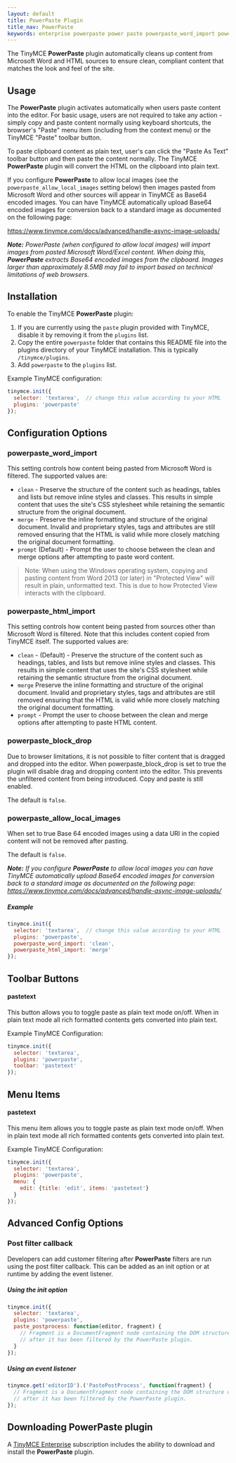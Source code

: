 ```yaml
---
layout: default
title: PowerPaste Plugin
title_nav: PowerPaste
keywords: enterprise powerpaste power paste powerpaste_word_import powerpaste_html_import powerpaste_block_drop powerpaste_allow_local_images microsoft word excel
---
```


The TinyMCE **PowerPaste** plugin automatically cleans up content from Microsoft Word and HTML sources to ensure clean, compliant content that matches the look and feel of the site.

## Usage

The **PowerPaste** plugin activates automatically when users paste content into the editor. For basic usage, users are not required to take any action - simply copy and paste content normally using keyboard shortcuts, the browser's "Paste" menu item (including from the context menu) or the TinyMCE "Paste" toolbar button.

To paste clipboard content as plain text, user's can click the "Paste As Text" toolbar button and then paste the content normally. The TinyMCE **PowerPaste** plugin will convert the HTML on the clipboard into plain text.

If you configure **PowerPaste** to allow local images (see the `powerpaste_allow_local_images` setting below) then images pasted from Microsoft Word and other sources will appear in TinyMCE as Base64 encoded images.  You can have TinyMCE automatically upload Base64 encoded images for conversion back to a standard image as documented on the following page:

https://www.tinymce.com/docs/advanced/handle-async-image-uploads/

***Note:*** _PowerPaste (when configured to allow local images) will import images from pasted Microsoft Word/Excel content.  When doing this, **PowerPaste** extracts Base64 encoded images from the clipboard.  Images larger than approximately 8.5MB may fail to import based on technical limitations of web browsers._

## Installation

To enable the TinyMCE **PowerPaste** plugin:

1. If you are currently using the `paste` plugin provided with TinyMCE, disable it by removing it from the `plugins` list.
2. Copy the entire `powerpaste` folder that contains this README file into the plugins directory of your TinyMCE installation. This is typically `/tinymce/plugins`.
3. Add `powerpaste` to the `plugins` list.

Example TinyMCE configuration:

```js
tinymce.init({
  selector: 'textarea',  // change this value according to your HTML
  plugins: 'powerpaste'
});
```

## Configuration Options

### powerpaste_word_import

This setting controls how content being pasted from Microsoft Word is filtered. The supported values are:

* `clean` - Preserve the structure of the content such as headings, tables and lists but remove inline styles and classes. This results in simple content that uses the site's CSS stylesheet while retaining the semantic structure from the original document.
* `merge` - Preserve the inline formatting and structure of the original document. Invalid and proprietary styles, tags and attributes are still removed ensuring that the HTML is valid while more closely matching the original document formatting.
* `prompt` (Default) - Prompt the user to choose between the clean and merge options after attempting to paste word content.

> Note: When using the Windows operating system, copying and pasting content from Word 2013 (or later) in "Protected View" will result in plain, unformatted text. This is due to how Protected View interacts with the clipboard.

### powerpaste_html_import

This setting controls how content being pasted from sources other than Microsoft Word is filtered. Note that this includes content copied from TinyMCE itself. The supported values are:

* `clean` - (Default) - Preserve the structure of the content such as headings, tables, and lists but remove inline styles and classes. This results in simple content that uses the site's CSS stylesheet while retaining the semantic structure from the original document.
* `merge` Preserve the inline formatting and structure of the original document. Invalid and proprietary styles, tags and attributes are still removed ensuring that the HTML is valid while more closely matching the original document formatting.
* `prompt` - Prompt the user to choose between the clean and merge options after attempting to paste HTML content.

### powerpaste_block_drop

Due to browser limitations, it is not possible to filter content that is dragged and dropped into the editor. When powerpaste_block_drop is set to true the plugin will disable drag and dropping content into the editor. This prevents the unfiltered content from being introduced. Copy and paste is still enabled.

The default is `false`.

### powerpaste_allow_local_images

When set to true Base 64 encoded images using a data URI in the copied content will not be removed after pasting.

The default is `false`.

***Note:*** *If you configure **PowerPaste** to allow local images you can have TinyMCE automatically upload Base64 encoded images for conversion back to a standard image as documented on the following page: https://www.tinymce.com/docs/advanced/handle-async-image-uploads/*


##### Example

```js
tinymce.init({
  selector: 'textarea',  // change this value according to your HTML
  plugins: 'powerpaste',
  powerpaste_word_import: 'clean',
  powerpaste_html_import: 'merge'
});
```

## Toolbar Buttons

#### pastetext
This button allows you to toggle paste as plain text mode on/off. When in plain text mode all rich formatted contents gets converted into plain text.

Example TinyMCE Configuration:

```js
tinymce.init({
  selector: 'textarea',
  plugins: 'powerpaste',
  toolbar: 'pastetext'
});
```

## Menu Items

#### pastetext
This menu item allows you to toggle paste as plain text mode on/off. When in plain text mode all rich formatted contents gets converted into plain text.

Example TinyMCE Configuration:

```js
tinymce.init({
  selector: 'textarea',
  plugins: 'powerpaste',
  menu: {
	edit: {title: 'edit', items: 'pastetext'}
  }
});
```

## Advanced Config Options

### Post filter callback

Developers can add customer filtering after **PowerPaste** filters are run using the post filter callback. This can be added as an init option or at runtime by adding the event listener.

##### Using the init option

```js
tinymce.init({
  selector: 'textarea',
  plugins: 'powerpaste',
  paste_postprocess: function(editor, fragment) {
    // Fragment is a DocumentFragment node containing the DOM structure of the pasted content,
    // after it has been filtered by the PowerPaste plugin.
  }
});
```

##### Using an event listener

```js
tinymce.get('editorID').('PastePostProcess', function(fragment) {
  // Fragment is a DocumentFragment node containing the DOM structure of the pasted content,
  // after it has been filtered by the PowerPaste plugin.
});
```

## Downloading PowerPaste plugin

A [TinyMCE Enterprise](http://www.tinymce.com/pricing/) subscription includes the ability to download and install the **PowerPaste** plugin.

